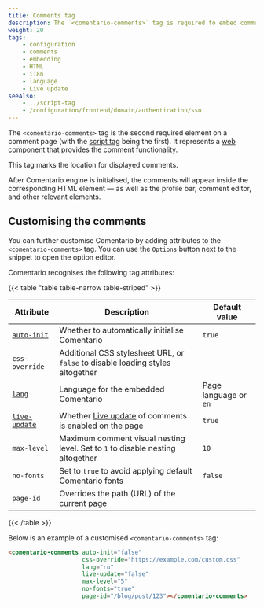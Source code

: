```yaml
---
title: Comments tag
description: The `<comentario-comments>` tag is required to embed comments on a page
weight: 20
tags:
    - configuration
    - comments
    - embedding
    - HTML
    - i18n
    - language
    - Live update
seeAlso:
    - ../script-tag
    - /configuration/frontend/domain/authentication/sso
---
```


The `<comentario-comments>` tag is the second required element on a comment page (with the [script tag](../script-tag) being the first). It represents a [web component](https://developer.mozilla.org/en-US/docs/Web/API/Web_components) that provides the comment functionality.

<!--more-->

This tag marks the location for displayed comments.

After Comentario engine is initialised, the comments will appear inside the corresponding HTML element — as well as the profile bar, comment editor, and other relevant elements.

## Customising the comments

You can further customise Comentario by adding attributes to the `<comentario-comments>` tag. You can use the `Options` button next to the snippet to open the option editor.

Comentario recognises the following tag attributes:

{{< table "table table-narrow table-striped" >}}

| Attribute                                                          | Description                                                                    | Default value         |
|--------------------------------------------------------------------|--------------------------------------------------------------------------------|-----------------------|
| [`auto-init`](/configuration/embedding/comments-tag/auto-init)     | Whether to automatically initialise Comentario                                 | `true`                |
| `css-override`                                                     | Additional CSS stylesheet URL, or `false` to disable loading styles altogether |                       |
| [`lang`](/configuration/embedding/comments-tag/lang)               | Language for the embedded Comentario                                           | Page language or `en` |
| [`live-update`](/configuration/embedding/comments-tag/live-update) | Whether [Live update](/kb/live-update) of comments is enabled on the page      | `true`                |
| `max-level`                                                        | Maximum comment visual nesting level. Set to `1` to disable nesting altogether | `10`                  |
| `no-fonts`                                                         | Set to `true` to avoid applying default Comentario fonts                       | `false`               |
| `page-id`                                                          | Overrides the path (URL) of the current page                                   |                       |
{{< /table >}}

Below is an example of a customised `<comentario-comments>` tag:

```html
<comentario-comments auto-init="false" 
                     css-override="https://example.com/custom.css"
                     lang="ru"
                     live-update="false"
                     max-level="5"
                     no-fonts="true" 
                     page-id="/blog/post/123"></comentario-comments>
```
